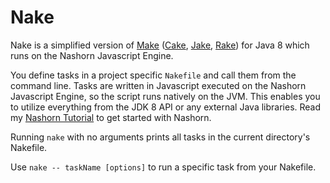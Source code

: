 Nake
===========

Nake is a simplified version of [Make](https://www.gnu.org/software/make/) ([Cake](http://coffeescript.org/documentation/docs/cake.html), [Jake](https://github.com/280north/jake), [Rake](http://rake.rubyforge.org/)) for Java 8 which runs on the Nashorn Javascript Engine.

You define tasks in a project specific `Nakefile` and call them from the command line. Tasks are written in Javascript executed on the Nashorn Javascript Engine, so the script runs natively on the JVM. This enables you to utilize everything from the JDK 8 API or any external Java libraries. Read my [Nashorn Tutorial](http://winterbe.com/posts/2014/04/05/java8-nashorn-tutorial/) to get started with Nashorn.

Running `nake` with no arguments prints all tasks in the current directory's Nakefile.

Use `nake -- taskName [options]` to run a specific task from your Nakefile.
